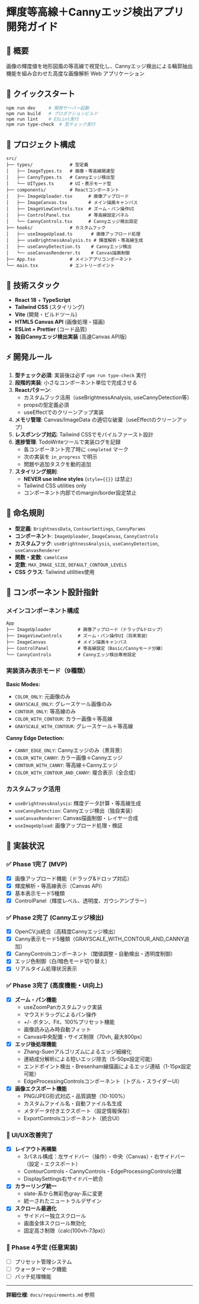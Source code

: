 # 輝度等高線＋Cannyエッジ検出アプリ開発ガイド

## 🎯 概要

画像の輝度値を地形図風の等高線で視覚化し、Cannyエッジ検出による輪郭抽出機能を組み合わせた高度な画像解析 Web アプリケーション

## 🚀 クイックスタート

```bash
npm run dev     # 開発サーバー起動
npm run build   # プロダクションビルド
npm run lint    # ESLint実行
npm run type-check  # 型チェック実行
```

## 📁 プロジェクト構成

```
src/
├── types/              # 型定義
│   ├── ImageTypes.ts   # 画像・等高線関連型
│   ├── CannyTypes.ts   # Cannyエッジ検出型
│   └── UITypes.ts      # UI・表示モード型
├── components/         # Reactコンポーネント
│   ├── ImageUploader.tsx      # 画像アップロード
│   ├── ImageCanvas.tsx        # メイン描画キャンバス
│   ├── ImageViewControls.tsx  # ズーム・パン操作UI
│   ├── ControlPanel.tsx       # 等高線設定パネル
│   └── CannyControls.tsx      # Cannyエッジ検出設定
├── hooks/              # カスタムフック
│   ├── useImageUpload.ts       # 画像アップロード処理
│   ├── useBrightnessAnalysis.ts # 輝度解析・等高線生成
│   ├── useCannyDetection.ts    # Cannyエッジ検出
│   └── useCanvasRenderer.ts    # Canvas描画制御
├── App.tsx             # メインアプリコンポーネント
└── main.tsx            # エントリーポイント
```

## 🔧 技術スタック

- **React 18** + **TypeScript**
- **Tailwind CSS** (スタイリング)
- **Vite** (開発・ビルドツール)
- **HTML5 Canvas API** (画像処理・描画)
- **ESLint + Prettier** (コード品質)
- **独自Cannyエッジ検出実装** (高速Canvas API版)

## ⚡ 開発ルール

1. **型チェック必須**: 実装後は必ず `npm run type-check` 実行
2. **段階的実装**: 小さなコンポーネント単位で完成させる
3. **Reactパターン**: 
   - カスタムフック活用（useBrightnessAnalysis, useCannyDetection等）
   - propsの型定義必須
   - useEffectでのクリーンアップ実装
4. **メモリ管理**: Canvas/ImageData の適切な破棄（useEffectのクリーンアップ）
5. **レスポンシブ対応**: Tailwind CSSでモバイルファースト設計
6. **進捗管理**: TodoWriteツールで実装ログを記録
   - 各コンポーネント完了時に `completed` マーク
   - 次の実装を `in_progress` で明示
   - 問題や追加タスクを動的追加
7. **スタイリング規則**: 
   - **NEVER use inline styles** (`style={{}}` は禁止)
   - Tailwind CSS utilities only
   - コンポーネント内部でのmargin/border設定禁止

## 🎨 命名規則

- **型定義**: `BrightnessData`, `ContourSettings`, `CannyParams`
- **コンポーネント**: `ImageUploader`, `ImageCanvas`, `CannyControls`
- **カスタムフック**: `useBrightnessAnalysis`, `useCannyDetection`, `useCanvasRenderer`
- **関数・変数**: `camelCase`
- **定数**: `MAX_IMAGE_SIZE`, `DEFAULT_CONTOUR_LEVELS`
- **CSS クラス**: Tailwind utilities使用

## 🎨 コンポーネント設計指針

### メインコンポーネント構成
```tsx
App
├── ImageUploader          # 画像アップロード（ドラッグ&ドロップ）
├── ImageViewControls      # ズーム・パン操作UI（将来実装）
├── ImageCanvas            # メイン描画キャンバス
├── ControlPanel           # 等高線設定（Basic/Cannyモード分離）
└── CannyControls          # Cannyエッジ検出専用設定
```

### 実装済み表示モード（9種類）
**Basic Modes:**
- `COLOR_ONLY`: 元画像のみ
- `GRAYSCALE_ONLY`: グレースケール画像のみ
- `CONTOUR_ONLY`: 等高線のみ
- `COLOR_WITH_CONTOUR`: カラー画像＋等高線
- `GRAYSCALE_WITH_CONTOUR`: グレースケール＋等高線

**Canny Edge Detection:**
- `CANNY_EDGE_ONLY`: Cannyエッジのみ（黒背景）
- `COLOR_WITH_CANNY`: カラー画像＋Cannyエッジ
- `CONTOUR_WITH_CANNY`: 等高線＋Cannyエッジ
- `COLOR_WITH_CONTOUR_AND_CANNY`: 複合表示（全合成）

### カスタムフック活用
- `useBrightnessAnalysis`: 輝度データ計算・等高線生成
- `useCannyDetection`: Cannyエッジ検出（独自実装）
- `useCanvasRenderer`: Canvas描画制御・レイヤー合成
- `useImageUpload`: 画像アップロード処理・検証

## 🚀 実装状況

### ✅ Phase 1完了 (MVP)
- [x] 画像アップロード機能（ドラッグ&ドロップ対応）
- [x] 輝度解析・等高線表示（Canvas API）
- [x] 基本表示モード5種類
- [x] ControlPanel（輝度レベル、透明度、ガウシアンブラー）

### ✅ Phase 2完了 (Cannyエッジ検出)
- [x] OpenCV.js統合（高精度Cannyエッジ検出）
- [x] Canny表示モード5種類（GRAYSCALE_WITH_CONTOUR_AND_CANNY追加）
- [x] CannyControlsコンポーネント（閾値調整・自動検出・透明度制御）
- [x] エッジ色制御（白/暗色モード切り替え）
- [x] リアルタイム処理状況表示

### ✅ Phase 3完了 (高度機能・UI向上)
- [x] **ズーム・パン機能**
  - useZoomPanカスタムフック実装
  - マウスドラッグによるパン操作
  - +/- ボタン、Fit、100%プリセット機能
  - 画像読み込み時自動フィット
  - Canvas中央配置・サイズ制限（70vh, 最大800px）
- [x] **エッジ後処理機能**
  - Zhang-Suenアルゴリズムによるエッジ細線化
  - 連結成分解析による短いエッジ除去（5-50px設定可能）
  - エンドポイント検出・Bresenham線描画によるエッジ連結（1-15px設定可能）
  - EdgeProcessingControlsコンポーネント（トグル・スライダーUI）
- [x] **画像エクスポート機能**
  - PNG/JPEG形式対応・品質調整（10-100%）
  - カスタムファイル名・自動ファイル名生成
  - メタデータ付きエクスポート（設定情報保存）
  - ExportControlsコンポーネント（統合UI）

### 🎨 UI/UX改善完了
- [x] **レイアウト再構築**
  - 3パネル構成：左サイドバー（操作）・中央（Canvas）・右サイドバー（設定・エクスポート）
  - ContourControls・CannyControls・EdgeProcessingControls分離
  - DisplaySettings右サイドバー統合
- [x] **カラーリング統一**
  - slate-系から無彩色gray-系に変更
  - 統一されたニュートラルデザイン
- [x] **スクロール最適化**
  - サイドバー独立スクロール
  - 画面全体スクロール無効化
  - 固定高さ制限（calc(100vh-73px)）

### 🔄 Phase 4予定 (任意実装)
- [ ] プリセット管理システム
- [ ] ウォーターマーク機能
- [ ] バッチ処理機能

---

**詳細仕様**: `docs/requirements.md` 参照